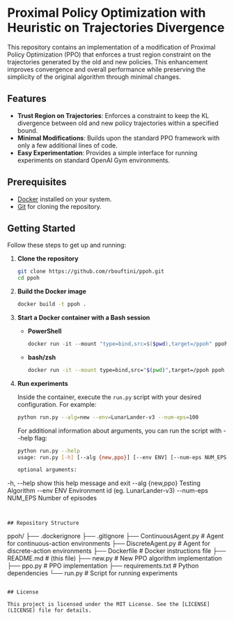 # Proximal Policy Optimization with Heuristic on Trajectories Divergence

This repository contains an implementation of a modification of Proximal Policy Optimization (PPO) that enforces a trust region constraint on the trajectories generated by the old and new policies. This enhancement improves convergence and overall performance while preserving the simplicity of the original algorithm through minimal changes.

## Features

* **Trust Region on Trajectories**: Enforces a constraint to keep the KL divergence between old and new policy trajectories within a specified bound.
* **Minimal Modifications**: Builds upon the standard PPO framework with only a few additional lines of code.
* **Easy Experimentation**: Provides a simple interface for running experiments on standard OpenAI Gym environments.

## Prerequisites

* [Docker](https://www.docker.com/) installed on your system.
* [Git](https://git-scm.com/) for cloning the repository.

## Getting Started

Follow these steps to get up and running:

1. **Clone the repository**

   ```bash
   git clone https://github.com/rbouftini/ppoh.git
   cd ppoh
   ```

2. **Build the Docker image**

   ```bash
   docker build -t ppoh .
   ```

3. **Start a Docker container with a Bash session**

   * **PowerShell**

     ```powershell
     docker run -it --mount "type=bind,src=$($pwd),target=/ppoh" ppoh bash
     ```

   * **bash/zsh**

     ```bash
     docker run -it --mount type=bind,src="$(pwd)",target=/ppoh ppoh bash
     ```

4. **Run experiments**

   Inside the container, execute the `run.py` script with your desired configuration. For example:

   ```bash
   python run.py --alg=new --env=LunarLander-v3 --num-eps=100
   ```

   For additional information about arguments, you can run the script with --help flag:
   ```bash
   python run.py --help
   usage: run.py [-h] [--alg {new,ppo}] [--env ENV] [--num-eps NUM_EPS]

   optional arguments:
  -h, --help         show this help message and exit
  --alg {new,ppo}    Testing Algorithm
  --env ENV          Environment id (eg. LunarLander-v3)
  --num-eps NUM_EPS  Number of episodes
  ```
  

## Repository Structure

```
ppoh/
├── .dockerignore
├── .gitignore
├── ContinuousAgent.py # Agent for continuous-action environments
├── DiscreteAgent.py # Agent for discrete-action environments
├── Dockerfile # Docker instructions file
├── README.md # (this file)
├── new.py # New PPO algorithm implementation
├── ppo.py # PPO implementation
├── requirements.txt # Python dependencies
└── run.py # Script for running experiments
```

## License

This project is licensed under the MIT License. See the [LICENSE](LICENSE) file for details.
